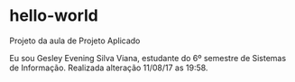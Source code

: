 # hello-world
Projeto da aula de Projeto Aplicado

Eu sou Gesley Evening Silva Viana, estudante do 6º semestre de Sistemas de Informação.
Realizada alteração 11/08/17 as 19:58.
